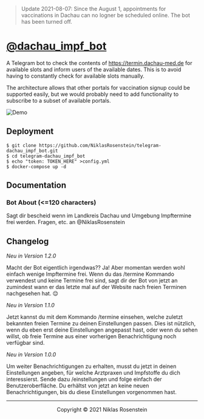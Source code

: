 > Update 2021-08-07: Since the August 1, appointments for vaccinations in Dachau can no logner be
> scheduled online. The bot has been turned off.

# [@dachau_impf_bot](https://t.me/dachau_impf_bot)

A Telegram bot to check the contents of https://termin.dachau-med.de for available slots and inform
users of the available dates. This is to avoid having to constantly check for available slots
manually.

The architecture allows that other portals for vaccination signup could be supported easily, but we
would probably need to add functionality to subscribe to a subset of available portals.

![Demo](.img/demo.png)

## Deployment

```
$ git clone https://github.com/NiklasRosenstein/telegram-dachau_impf_bot.git
$ cd telegram-dachau_impf_bot
$ echo "token: TOKEN_HERE" >config.yml
$ docker-compose up -d
```

## Documentation

### Bot About (<=120 characters)

Sagt dir bescheid wenn im Landkreis Dachau und Umgebung Impftermine frei werden. Fragen, etc. an @NiklasRosenstein

## Changelog

*Neu in Version 1.2.0*

Macht der Bot eigentlich irgendwas?? Ja! Aber momentan werden wohl einfach
wenige Impftermine frei. Wenn du das /termine Kommando verwendest und keine
Termine frei sind, sagt dir der Bot von jetzt an zumindest wann er das letzte
mal auf der Website nach freien Terminen nachgesehen hat. 😌

*Neu in Version 1.1.0*

Jetzt kannst du mit dem Kommando /termine einsehen, welche zuletzt bekannten
freien Termine zu deinen Einstellungen passen. Dies ist nützlich, wenn du
eben erst deine Einstellungen angepasst hast, oder wenn du sehen willst, ob
freie Termine aus einer vorherigen Benachrichtigung noch verfügbar sind.

*Neu in Version 1.0.0*

Um weiter Benachrichtigungen zu erhalten, musst du jetzt in deinen Einstellungen angeben, für
welche Arztpraxen und Impfstoffe du dich interessierst. Sende dazu /einstellungen und folge einfach
der Benutzeroberfläche. Du erhältst von jetzt an keine neuen Benachrichtigungen, bis du diese
Einstellungen vorgenommen hast.

---

<p align="center">Copyright &copy; 2021 Niklas Rosenstein</p>
